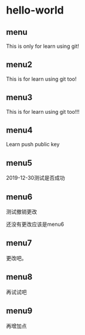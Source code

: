 # hello-world
## menu
This is only for learn using git! 

## menu2
This is for learn using git too!

## menu3

This is for learn using git too!!!

## menu4

Learn push public key

## menu5 

2019-12-30测试是否成功

## menu6

测试撤销更改

还没有更改应该是menu6

## menu7

更改吧。

## menu8

再试试吧

## menu9

再增加点

